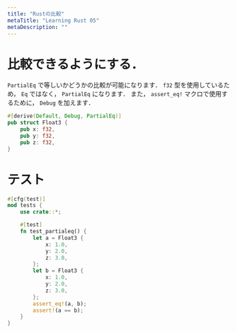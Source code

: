 ```yaml
---
title: "Rustの比較"
metaTitle: "Learning Rust 05"
metaDescription: ""
---
```


# 比較できるようにする．
`PartialEq` で等しいかどうかの比較が可能になります． `f32` 型を使用しているため， `Eq` ではなく， `PartialEq` になります．
また， `assert_eq!` マクロで使用するために， `Debug` を加えます．
```rs
#[derive(Default, Debug, PartialEq)]
pub struct Float3 {
    pub x: f32,
    pub y: f32,
    pub z: f32,
}
```

# テスト
```rs
#[cfg(test)]
mod tests {
    use crate::*;

    #[test]
    fn test_partialeq() {
        let a = Float3 {
            x: 1.0,
            y: 2.0,
            z: 3.0,
        };
        let b = Float3 {
            x: 1.0,
            y: 2.0,
            z: 3.0,
        };
        assert_eq!(a, b);
        assert!(a == b);
    }
}
```